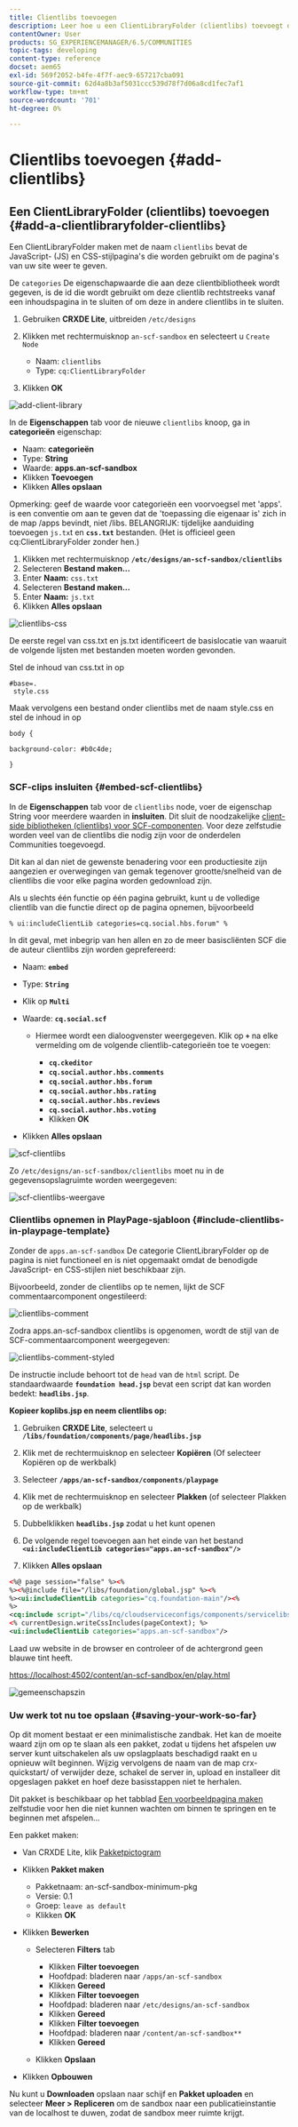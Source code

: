 ```yaml
---
title: Clientlibs toevoegen
description: Leer hoe u een ClientLibraryFolder (clientlibs) toevoegt die wordt gebruikt voor de JavaScript- en Cascading Style Sheets die worden gebruikt om de pagina's van uw site weer te geven.
contentOwner: User
products: SG_EXPERIENCEMANAGER/6.5/COMMUNITIES
topic-tags: developing
content-type: reference
docset: aem65
exl-id: 569f2052-b4fe-4f7f-aec9-657217cba091
source-git-commit: 62d4a8b3af5031ccc539d78f7d06a8cd1fec7af1
workflow-type: tm+mt
source-wordcount: '701'
ht-degree: 0%

---
```


# Clientlibs toevoegen {#add-clientlibs}

## Een ClientLibraryFolder (clientlibs) toevoegen {#add-a-clientlibraryfolder-clientlibs}

Een ClientLibraryFolder maken met de naam `clientlibs` bevat de JavaScript- (JS) en CSS-stijlpagina&#39;s die worden gebruikt om de pagina&#39;s van uw site weer te geven.

De `categories` De eigenschapwaarde die aan deze clientbibliotheek wordt gegeven, is de id die wordt gebruikt om deze clientlib rechtstreeks vanaf een inhoudspagina in te sluiten of om deze in andere clientlibs in te sluiten.

1. Gebruiken **CRXDE Lite**, uitbreiden `/etc/designs`

1. Klikken met rechtermuisknop `an-scf-sandbox` en selecteert u `Create Node`

   * Naam: `clientlibs`
   * Type: `cq:ClientLibraryFolder`

1. Klikken **OK**

![add-client-library](assets/add-client-library.png)

In de **Eigenschappen** tab voor de nieuwe `clientlibs` knoop, ga in **categorieën** eigenschap:

* Naam: **categorieën**
* Type: **String**
* Waarde: **apps.an-scf-sandbox**
* Klikken **Toevoegen**
* Klikken **Alles opslaan**

Opmerking: geef de waarde voor categorieën een voorvoegsel met &#39;apps&#39;. is een conventie om aan te geven dat de &#39;toepassing die eigenaar is&#39; zich in de map /apps bevindt, niet /libs. BELANGRIJK: tijdelijke aanduiding toevoegen `js.tx`t en **`css.txt`** bestanden. (Het is officieel geen cq:ClientLibraryFolder zonder hen.)

1. Klikken met rechtermuisknop **`/etc/designs/an-scf-sandbox/clientlibs`**
1. Selecteren **Bestand maken...**
1. Enter **Naam:** `css.txt`
1. Selecteren **Bestand maken...**
1. Enter **Naam:** `js.txt`
1. Klikken **Alles opslaan**

![clientlibs-css](assets/clientlibs-css.png)

De eerste regel van css.txt en js.txt identificeert de basislocatie van waaruit de volgende lijsten met bestanden moeten worden gevonden.

Stel de inhoud van css.txt in op

```
#base=.
 style.css
```

Maak vervolgens een bestand onder clientlibs met de naam style.css en stel de inhoud in op

`body {`

`background-color: #b0c4de;`

`}`

### SCF-clips insluiten {#embed-scf-clientlibs}

In de **Eigenschappen** tab voor de `clientlibs` node, voer de eigenschap String voor meerdere waarden in **insluiten**. Dit sluit de noodzakelijke [client-side bibliotheken (clientlibs) voor SCF-componenten](/help/communities/client-customize.md#clientlibs-for-scf). Voor deze zelfstudie worden veel van de clientlibs die nodig zijn voor de onderdelen Communities toegevoegd.

Dit kan al dan niet de gewenste benadering voor een productiesite zijn aangezien er overwegingen van gemak tegenover grootte/snelheid van de clientlibs die voor elke pagina worden gedownload zijn.

Als u slechts één functie op één pagina gebruikt, kunt u de volledige clientlib van die functie direct op de pagina opnemen, bijvoorbeeld

`% ui:includeClientLib categories=cq.social.hbs.forum" %`

In dit geval, met inbegrip van hen allen en zo de meer basiscliënten SCF die de auteur clientlibs zijn worden geprefereerd:

* Naam: **`embed`**
* Type: **`String`**
* Klik op **`Multi`**
* Waarde: **`cq.social.scf`**

   * Hiermee wordt een dialoogvenster weergegeven. Klik op **`+`** na elke vermelding om de volgende clientlib-categorieën toe te voegen:

      * **`cq.ckeditor`**
      * **`cq.social.author.hbs.comments`**
      * **`cq.social.author.hbs.forum`**
      * **`cq.social.author.hbs.rating`**
      * **`cq.social.author.hbs.reviews`**
      * **`cq.social.author.hbs.voting`**
      * Klikken **OK**

* Klikken **Alles opslaan**

![scf-clientlibs](assets/scf-clientlibs.png)

Zo `/etc/designs/an-scf-sandbox/clientlibs` moet nu in de gegevensopslagruimte worden weergegeven:

![scf-clientlibs-weergave](assets/scf-clientlibs1.png)

### Clientlibs opnemen in PlayPage-sjabloon {#include-clientlibs-in-playpage-template}

Zonder de `apps.an-scf-sandbox` De categorie ClientLibraryFolder op de pagina is niet functioneel en is niet opgemaakt omdat de benodigde JavaScript- en CSS-stijlen niet beschikbaar zijn.

Bijvoorbeeld, zonder de clientlibs op te nemen, lijkt de SCF commentaarcomponent ongestileerd:

![clientlibs-comment](assets/clientlibs-comment.png)

Zodra apps.an-scf-sandbox clientlibs is opgenomen, wordt de stijl van de SCF-commentaarcomponent weergegeven:

![clientlibs-comment-styled](assets/clientlibs-comment1.png)

De instructie include behoort tot de `head` van de `html` script. De standaardwaarde **`foundation head.jsp`** bevat een script dat kan worden bedekt: **`headlibs.jsp`**.

**Kopieer koplibs.jsp en neem clientlibs op:**

1. Gebruiken **CRXDE Lite**, selecteert u **`/libs/foundation/components/page/headlibs.jsp`**

1. Klik met de rechtermuisknop en selecteer **Kopiëren** (Of selecteer Kopiëren op de werkbalk)
1. Selecteer **`/apps/an-scf-sandbox/components/playpage`**
1. Klik met de rechtermuisknop en selecteer **Plakken** (of selecteer Plakken op de werkbalk)
1. Dubbelklikken **`headlibs.jsp`** zodat u het kunt openen
1. De volgende regel toevoegen aan het einde van het bestand
   **`<ui:includeClientLib categories="apps.an-scf-sandbox"/>`**

1. Klikken **Alles opslaan**

```xml
<%@ page session="false" %><%
%><%@include file="/libs/foundation/global.jsp" %><%
%><ui:includeClientLib categories="cq.foundation-main"/><%
%>
<cq:include script="/libs/cq/cloudserviceconfigs/components/servicelibs/servicelibs.jsp"/>
<% currentDesign.writeCssIncludes(pageContext); %>
<ui:includeClientLib categories="apps.an-scf-sandbox"/>
```

Laad uw website in de browser en controleer of de achtergrond geen blauwe tint heeft.

[https://localhost:4502/content/an-scf-sandbox/en/play.html](https://localhost:4502/content/an-scf-sandbox/en/play.html)

![gemeenschapszin](assets/community-play.png)

### Uw werk tot nu toe opslaan {#saving-your-work-so-far}

Op dit moment bestaat er een minimalistische zandbak. Het kan de moeite waard zijn om op te slaan als een pakket, zodat u tijdens het afspelen uw server kunt uitschakelen als uw opslagplaats beschadigd raakt en u opnieuw wilt beginnen. Wijzig vervolgens de naam van de map crx-quickstart/ of verwijder deze, schakel de server in, upload en installeer dit opgeslagen pakket en hoef deze basisstappen niet te herhalen.

Dit pakket is beschikbaar op het tabblad [Een voorbeeldpagina maken](/help/communities/create-sample-page.md) zelfstudie voor hen die niet kunnen wachten om binnen te springen en te beginnen met afspelen...

Een pakket maken:

* Van CRXDE Lite, klik [Pakketpictogram](https://localhost:4502/crx/packmgr/)
* Klikken **Pakket maken**

   * Pakketnaam: an-scf-sandbox-minimum-pkg
   * Versie: 0.1
   * Groep: `leave as default`
   * Klikken **OK**

* Klikken **Bewerken**

   * Selecteren **Filters** tab

      * Klikken **Filter toevoegen**
      * Hoofdpad: bladeren naar `/apps/an-scf-sandbox`
      * Klikken **Gereed**
      * Klikken **Filter toevoegen**
      * Hoofdpad: bladeren naar `/etc/designs/an-scf-sandbox`
      * Klikken **Gereed**
      * Klikken **Filter toevoegen**
      * Hoofdpad: bladeren naar `/content/an-scf-sandbox**`
      * Klikken **Gereed**

   * Klikken **Opslaan**

* Klikken **Opbouwen**

Nu kunt u **Downloaden** opslaan naar schijf en **Pakket uploaden** en selecteer **Meer > Repliceren** om de sandbox naar een publicatieinstantie van de localhost te duwen, zodat de sandbox meer ruimte krijgt.
